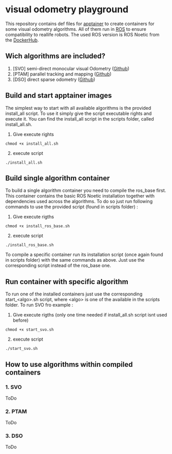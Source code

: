 # visual odometry playground
This repository contains def files for [apptainer](https://apptainer.org/) to create containers for some visual
odometry algorithms. All of them run in [ROS](https://ros.org/) to ensure compatibility to reallife robots.
The used ROS version is ROS Noetic from the [DockerHub](https://hub.docker.com/layers/osrf/ros/noetic-desktop-full-focal/images/sha256-32662064d4572123b8e6644bfb1b1b655053e760d10062b7a11e032b75e71929?context=explore).

## Wich algorithms are included?

1. [SVO] semi-direct monocular visual Odometry ([Github](https://github.com/uzh-rpg/rpg_svo))
2. [PTAM] parallel tracking and mapping ([Github](https://github.com/ethz-asl/ethzasl_ptam))
3. [DSO] direct sparse odometry ([Github](https://github.com/JakobEngel/dso))

## Build and start apptainer images

The simplest way to start with all available algorithms is the provided install_all script.
To use it simply give the script executable rights and execute it. You can find the install_all script
in the scripts folder, called install_all.sh.

1. Give execute rights
```
chmod +x install_all.sh
```
2. execute script
```
./install_all.sh
```

## Build single algorithm container

To build a single algorithm container you need to compile the ros_base first. This container contains the basic
ROS Noetic installation together with dependencies used across the algorithms. To do so just run following commands
to use the provided script (found in scripts folder) :

1. Give execute rigths
```
chmod +x install_ros_base.sh
```
2. execute script
```
./install_ros_base.sh
```

To compile a specific container run its installation script (once again found in scripts folder) with the same
commands as above. Just use the corresponding script instead of the ros_base one.

## Run container with specific algorithm

To run one of the installed containers just use the corresponding start_\<algo\>.sh script, where \<algo\> is one
of the available in the scripts folder. To run SVO fro example :

1. Give execute rigths (only one time needed if install_all.sh script isnt used before)
```
chmod +x start_svo.sh
```
2. execute script
```
./start_svo.sh
```

## How to use algorithms within compiled containers
### 1. SVO
ToDo

### 2. PTAM
ToDo

### 3. DSO
ToDo